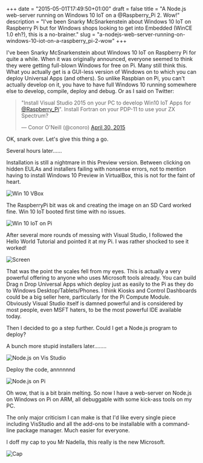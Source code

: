 +++
date = "2015-05-01T17:49:50+01:00"
draft = false
title = "A Node.js web-server running on Windows 10 IoT on a @Raspberry_Pi 2. Wow!"
description = "I've been Snarky McSnarkenstein about Windows 10 IoT on Raspberry Pi but for Windows shops looking to get into Embedded (WinCE 1.0 eh?), this is a no-brainer."
slug = "a-nodejs-web-server-running-on-windows-10-iot-on-a-raspberry_pi-2-wow"
+++

I've been Snarky McSnarkenstein about Windows 10 IoT on Raspberry Pi for quite a while. When it was originally announced, everyone seemed to think they were getting full-blown Windows for free on Pi. Many still think this. What you actually get is a GUI-less version of Windows on to which you can deploy Universal Apps (and others). So unlike Raspbian on Pi, you can't actually develop on it, you have to have full Windows 10 running somewhere else to develop, compile, deploy and debug. Or as I said on Twitter:

<blockquote class="twitter-tweet" lang="en"><p lang="en" dir="ltr">&quot;Install Visual Studio 2015 on your PC to develop Win10 IoT Apps for <a href="https://twitter.com/Raspberry_Pi">@Raspberry_Pi</a>&quot;. Install Fortran on your PDP-11 to use your ZX Spectrum?</p>&mdash; Conor O&#39;Neill (@conoro) <a href="https://twitter.com/conoro/status/593662573347794944">April 30, 2015</a></blockquote>
<script async src="//platform.twitter.com/widgets.js" charset="utf-8"></script>

OK, snark over. Let's give this thing a go.

Several hours later......

Installation is still a nightmare in this Preview version. Between clicking on hidden EULAs and installers failing with nonsense errors, not to mention having to install Windows 10 Preview in VirtualBox, this is not for the faint of heart.

![Win 10 VBox](http://conoroneill.net.s3.amazonaws.com/wp-content/uploads/2015/05/Win_10_IOT_RPi.jpg)

The RaspberryPi bit was ok and creating the image on an SD Card worked fine. Win 10 IoT booted first time with no issues.

![Win 10 IoT on Pi](http://conoroneill.net.s3.amazonaws.com/wp-content/uploads/2015/05/win10_iot_rpi_05.jpg)

After several more rounds of messing with Visual Studio, I followed the Hello World Tutorial and pointed it at my Pi. I was rather shocked to see it worked!

![Screen](http://conoroneill.net.s3.amazonaws.com/wp-content/uploads/2015/05/Win_10_IOT_RPi_02.jpg)

That was the point the scales fell from my eyes. This is actually a very powerful offering to anyone who uses Microsoft tools already. You can build Drag n Drop Universal Apps which deploy just as easily to the Pi as they do to Windows Desktop/Tablets/Phones. I think Kiosks and Control Dashboards could be a big seller here, particularly for the Pi Compute Module. Obviously Visual Studio itself is damned powerful and is considered by most people, even MSFT haters, to be the most powerful IDE available today.

Then I decided to go a step further. Could I get a Node.js program to deploy?

A bunch more stupid installers later........

![Node.js on Vis Studio](http://conoroneill.net.s3.amazonaws.com/wp-content/uploads/2015/05/Win_10_IOT_RPi_04.jpg)

Deploy the code, annnnnnd

![Node.js on Pi](http://conoroneill.net.s3.amazonaws.com/wp-content/uploads/2015/05/win10_iot.jpg)


Oh wow, that is a bit brain melting. So now I have a web-server on Node.js on Windows on Pi on ARM, all debuggable with some kick-ass tools on my PC.

The only major criticism I can make is that I'd like every single piece including VisStudio and all the add-ons to be installable with a command-line package manager. Much easier for everyone.

I doff my cap to you Mr Nadella, this really is the new Microsoft.

![Cap](http://conoroneill.net.s3.amazonaws.com/wp-content/uploads/2015/05/doff_cap.gif )
